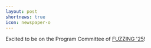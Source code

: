 ```yaml
---
layout: post
shortnews: true
icon: newspaper-o
---
```

Excited to be on the Program Committee of [FUZZING '25](https://fuzzingworkshop.github.io/)!
